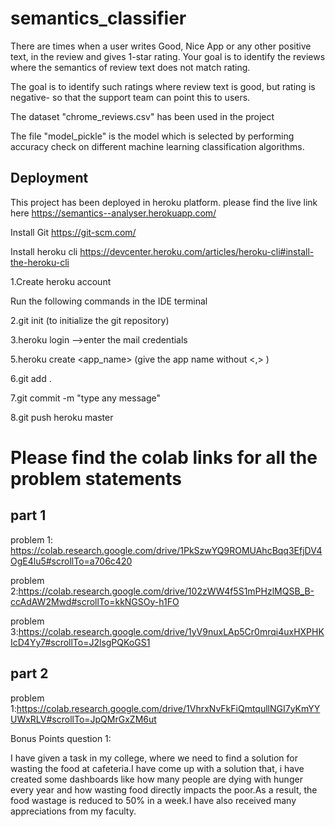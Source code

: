 # semantics_classifier

There are times when a user writes Good, Nice App or any other positive text, in the review and gives 1-star rating. Your goal is to identify the reviews where the semantics of review text does not match rating. 

The goal is to identify such ratings where review text is good, but rating is negative- so that the support team can point this to users.

The dataset "chrome_reviews.csv" has been used in the project

The file "model_pickle" is the model which is selected by performing accuracy check on different machine learning classification algorithms.

## Deployment

This project has been deployed in heroku platform. please find the live link here https://semantics--analyser.herokuapp.com/


Install Git   https://git-scm.com/

Install heroku cli   https://devcenter.heroku.com/articles/heroku-cli#install-the-heroku-cli

1.Create heroku account

Run the following commands in the IDE terminal

2.git init (to initialize the git repository)

3.heroku login
-->enter the mail credentials

5.heroku create <app_name>  (give the app name without <,> )

6.git add .

7.git commit -m "type any message"

8.git push heroku master


# Please find the colab links for all the problem statements
## part 1
problem 1: https://colab.research.google.com/drive/1PkSzwYQ9ROMUAhcBqq3EfjDV4OgE4lu5#scrollTo=a706c420

problem 2:https://colab.research.google.com/drive/102zWW4f5S1mPHzlMQSB_B-ccAdAW2Mwd#scrollTo=kkNGSOy-h1FO

problem 3:https://colab.research.google.com/drive/1yV9nuxLAp5Cr0mrqi4uxHXPHKIcD4Yy7#scrollTo=J2lsgPQKoGS1

## part 2
problem 1:https://colab.research.google.com/drive/1VhrxNvFkFiQmtqullNGI7yKmYYUWxRLV#scrollTo=JpQMrGxZM6ut


Bonus Points question 1:

I have given a task in my college, where we need to find a solution for wasting the food at cafeteria.I have come up with a solution that, i have created some dashboards like how many people are dying with hunger every year and how wasting food directly impacts the poor.As a result, the food wastage is reduced to 50% in a week.I have also received many appreciations from my faculty.
